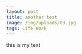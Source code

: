 ```yaml
---
layout: post
title: another test
image: /img/uploads/03.jpg
tags: Life Work
---
```


this is my text
